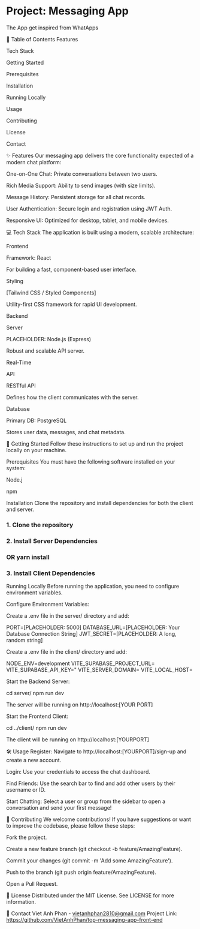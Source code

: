 # Project: Messaging App

The App get inspired from WhatApps

📌 Table of Contents
Features

Tech Stack

Getting Started

Prerequisites

Installation

Running Locally

Usage

Contributing

License

Contact

✨ Features
Our messaging app delivers the core functionality expected of a modern chat platform:

One-on-One Chat: Private conversations between two users.

Rich Media Support: Ability to send images (with size limits).

Message History: Persistent storage for all chat records.

User Authentication: Secure login and registration using  JWT Auth.

Responsive UI: Optimized for desktop, tablet, and mobile devices.

💻 Tech Stack
The application is built using a modern, scalable architecture:

Frontend

Framework: React

For building a fast, component-based user interface.

Styling

[Tailwind CSS / Styled Components]

Utility-first CSS framework for rapid UI development.

Backend

Server

PLACEHOLDER: Node.js (Express) 

Robust and scalable API server.

Real-Time

API

RESTful API

Defines how the client communicates with the server.

Database

Primary DB: PostgreSQL 

Stores user data, messages, and chat metadata.

🚀 Getting Started
Follow these instructions to set up and run the project locally on your machine.

Prerequisites
You must have the following software installed on your system:

Node.j

npm

Installation
Clone the repository and install dependencies for both the client and server.

### 1. Clone the repository

### 2. Install Server Dependencies

### OR yarn install

### 3. Install Client Dependencies

Running Locally
Before running the application, you need to configure environment variables.

Configure Environment Variables:

Create a .env file in the server/ directory and add:

PORT=[PLACEHOLDER: 5000]
DATABASE_URL=[PLACEHOLDER: Your Database Connection String]
JWT_SECRET=[PLACEHOLDER: A long, random string]

Create a .env file in the client/ directory and add:

NODE_ENV=development
VITE_SUPABASE_PROJECT_URL=
VITE_SUPABASE_API_KEY="
VITE_SERVER_DOMAIN=
VITE_LOCAL_HOST=

Start the Backend Server:

cd server/
npm run dev

The server will be running on http://localhost:[YOUR PORT]

Start the Frontend Client:

cd ../client/
npm run dev

The client will be running on http://localhost:[YOURPORT]

🛠 Usage
Register: Navigate to http://localhost:[YOURPORT]/sign-up and create a new account.

Login: Use your credentials to access the chat dashboard.

Find Friends: Use the search bar to find and add other users by their username or ID.

Start Chatting: Select a user or group from the sidebar to open a conversation and send your first message!

🤝 Contributing
We welcome contributions! If you have suggestions or want to improve the codebase, please follow these steps:

Fork the project.

Create a new feature branch (git checkout -b feature/AmazingFeature).

Commit your changes (git commit -m 'Add some AmazingFeature').

Push to the branch (git push origin feature/AmazingFeature).

Open a Pull Request.

📄 License
Distributed under the MIT License. See LICENSE for more information.

📧 Contact
Viet Anh Phan - vietanhphan2810@gmail.com
Project Link: https://github.com/VietAnhPhan/top-messaging-app-front-end

